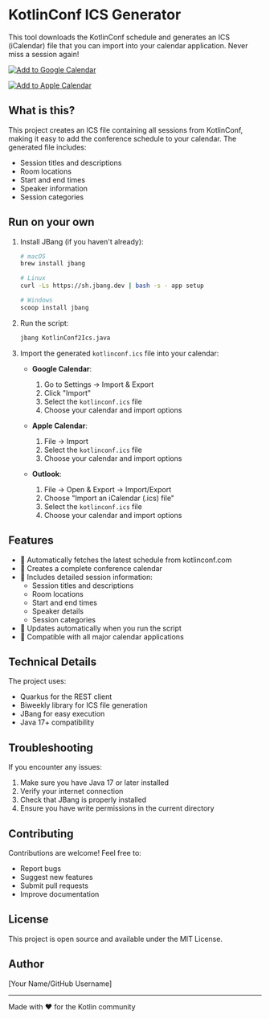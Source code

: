 # KotlinConf ICS Generator

This tool downloads the KotlinConf schedule and generates an ICS (iCalendar) file that you can import into your calendar application. Never miss a session again!


[![Add to Google Calendar](https://img.shields.io/badge/Add%20to-Google%20Calendar-4285F4?logo=google-calendar&logoColor=white)](https://calendar.google.com/calendar/u/0/r?cid=webcal://raw.githubusercontent.com/maxandersen/kotlinconfics/refs/heads/main/kotlinconf.ics)

[![Add to Apple Calendar](https://img.shields.io/badge/Add%20to-Apple%20Calendar-000000?logo=apple&logoColor=white)](webcal://raw.githubusercontent.com/maxandersen/kotlinconfics/refs/heads/main/kotlinconf.ics)

## What is this?

This project creates an ICS file containing all sessions from KotlinConf, making it easy to add the conference schedule to your calendar. The generated file includes:
- Session titles and descriptions
- Room locations
- Start and end times
- Speaker information
- Session categories

## Run on your own

1. Install JBang (if you haven't already):
   ```bash
   # macOS
   brew install jbang
   
   # Linux
   curl -Ls https://sh.jbang.dev | bash -s - app setup
   
   # Windows
   scoop install jbang
   ```

2. Run the script:
   ```bash
   jbang KotlinConf2Ics.java
   ```




3. Import the generated `kotlinconf.ics` file into your calendar:
   - **Google Calendar**: 
     1. Go to Settings → Import & Export
     2. Click "Import"
     3. Select the `kotlinconf.ics` file
     4. Choose your calendar and import options
   
   - **Apple Calendar**:
     1. File → Import
     2. Select the `kotlinconf.ics` file
     3. Choose your calendar and import options
   
   - **Outlook**:
     1. File → Open & Export → Import/Export
     2. Choose "Import an iCalendar (.ics) file"
     3. Select the `kotlinconf.ics` file
     4. Choose your calendar and import options

## Features

- 🚀 Automatically fetches the latest schedule from kotlinconf.com
- 📅 Creates a complete conference calendar
- 📝 Includes detailed session information:
  - Session titles and descriptions
  - Room locations
  - Start and end times
  - Speaker details
  - Session categories
- 🔄 Updates automatically when you run the script
- 📱 Compatible with all major calendar applications

## Technical Details

The project uses:
- Quarkus for the REST client
- Biweekly library for ICS file generation
- JBang for easy execution
- Java 17+ compatibility

## Troubleshooting

If you encounter any issues:
1. Make sure you have Java 17 or later installed
2. Verify your internet connection
3. Check that JBang is properly installed
4. Ensure you have write permissions in the current directory

## Contributing

Contributions are welcome! Feel free to:
- Report bugs
- Suggest new features
- Submit pull requests
- Improve documentation

## License

This project is open source and available under the MIT License.

## Author

[Your Name/GitHub Username]

---

Made with ❤️ for the Kotlin community